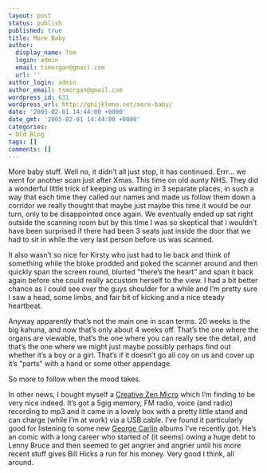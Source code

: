 ```yaml
---
layout: post
status: publish
published: true
title: More Baby
author:
  display_name: Tom
  login: admin
  email: tsmorgan@gmail.com
  url: ''
author_login: admin
author_email: tsmorgan@gmail.com
wordpress_id: 631
wordpress_url: http://ghijklmno.net/more-baby/
date: '2005-02-01 14:44:00 +0000'
date_gmt: '2005-02-01 14:44:00 +0000'
categories:
- Old Blog
tags: []
comments: []
---
```

<p>More baby stuff. Well no, it didn&#8217;t all just stop, it has continued. Errr... we went for another scan just after Xmas. This time on old aunty NHS. They did a wonderful little trick of keeping us waiting in 3 separate places, in such a way that each time they called our names and made us follow them down a corridor we really thought that maybe just maybe this time it would be our turn, only to be disappointed once again. We eventually ended up sat right outside the scanning room but by this time I was so skeptical that i wouldn&#8217;t have been surprised if there had been 3 seats just inside the door that we had to sit in while the very last person before us was scanned.</p>

<p>It also wasn&#8217;t so nice for Kirsty who just had to lie back and think of something while the bloke prodded and poked the scanner around and then quickly span the screen round, blurted "there&#8217;s the heart" and span it back again before she could really accustom herself to the view. I had a bit better chance as I could see over the guys shoulder for a while and I&#8217;m pretty sure I saw a head, some limbs, and fair bit of kicking and a nice steady heartbeat.</p>

<p>Anyway apparently that&#8217;s not the main one in scan terms. 20 weeks is the big kahuna, and now that&#8217;s only about 4 weeks off. That&#8217;s the one where the organs are viewable, that&#8217;s the one where you can really see the detail, and that&#8217;s the one where we might just maybe possibly perhaps find out whether it&#8217;s a boy or a girl. That&#8217;s if it doesn&#8217;t go all coy on us and cover up it&#8217;s "parts" with a hand or some other appendage.</p>

<p>So more to follow when the mood takes.</p>

<p>In other news, I bought myself a <a href="http://www.creative.com/products/product.asp?category=213&amp;subcategory=214&amp;product=10795">Creative Zen Micro</a> which I&#8217;m finding to be very nice indeed. It&#8217;s got a 5gig memory, FM radio, voice (and radio) recording to mp3 and it came in a lovely box with a pretty little stand and can charge (while I&#8217;m at work) via a USB cable. I&#8217;ve found it particularly good for listening to some new <a href="http://www.georgecarlin.com/">George Carlin</a> albums I&#8217;ve recently got. He&#8217;s an comic with a long career who started of (it seems) owing a huge debt to Lenny Bruce and then seemed to get angrier and angrier until his more recent stuff gives Bill Hicks a run for his money. Very good I think, all around.</p>

